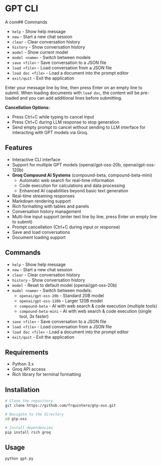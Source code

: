 # GPT CLI

A com## Commands

- `help` - Show help message
- `new` - Start a new chat session
- `clear` - Clear conversation history
- `history` - Show conversation history
- `model` - Show current model
- `model <name>` - Switch between models
- `save <file>` - Save conversation to a JSON file
- `load <file>` - Load conversation from a JSON file
- `load doc <file>` - Load a document into the prompt editor
- `exit/quit` - Exit the application

Enter your message line by line, then press Enter on an empty line to submit. When loading documents with `load doc`, the content will be pre-loaded and you can add additional lines before submitting.

**Cancellation Options:**
- Press Ctrl+C while typing to cancel input
- Press Ctrl+C during LLM response to stop generation
- Send empty prompt to cancel without sending to LLM interface for interacting with GPT models via Groq.

## Features

- Interactive CLI interface
- Support for multiple GPT models (openai/gpt-oss-20b, openai/gpt-oss-120b)
- **Groq Compound AI Systems** (compound-beta, compound-beta-mini)
  - Automatic web search for real-time information
  - Code execution for calculations and data processing
  - Enhanced AI capabilities beyond basic text generation
- Real-time streaming responses
- Markdown rendering support
- Rich formatting with tables and panels
- Conversation history management
- Multi-line input support (enter text line by line, press Enter on empty line to submit)
- Prompt cancellation (Ctrl+C during input or response)
- Save and load conversations
- Document loading support

## Commands

- `help` - Show help message
- `new` - Start a new chat session
- `clear` - Clear conversation history
- `history` - Show conversation history
- `model` - Reset to default model (openai/gpt-oss-20b)
- `model <name>` - Switch between models:
  - `openai/gpt-oss-20b` - Standard 20B model
  - `openai/gpt-oss-120b` - Larger 120B model  
  - `compound-beta` - AI with web search & code execution (multiple tools)
  - `compound-beta-mini` - AI with web search & code execution (single tool, 3x faster)
- `save <file>` - Save conversation to a JSON file
- `load <file>` - Load conversation from a JSON file
- `load doc <file>` - Load a document into the prompt editor
- `exit/quit` - Exit the application

## Requirements

- Python 3.x
- Groq API access
- Rich library for terminal formatting

## Installation

```bash
# Clone the repository
git clone https://github.com/frquintero/gtp-oss.git

# Navigate to the directory
cd gtp-oss

# Install dependencies
pip install rich groq
```

## Usage

```bash
python gpt.py
```
